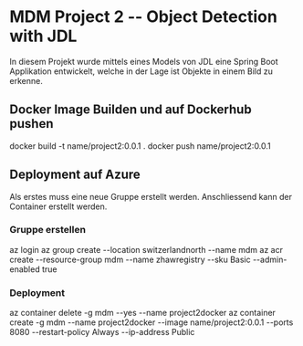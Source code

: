 # MDM Project 2 -- Object Detection with JDL
In diesem Projekt wurde mittels eines Models von JDL eine Spring Boot Applikation entwickelt, welche in der Lage ist Objekte in einem Bild zu erkenne. 

## Docker Image Builden und auf Dockerhub pushen
docker build -t name/project2:0.0.1 .
docker push name/project2:0.0.1

## Deployment auf Azure
Als erstes muss eine neue Gruppe erstellt werden. Anschliessend kann der Container erstellt werden. 

### Gruppe erstellen
az login
az group create --location switzerlandnorth --name mdm
az acr create --resource-group mdm --name zhawregistry --sku Basic --admin-enabled true

### Deployment
az container delete -g mdm --yes --name project2docker 
az container create -g mdm --name project2docker --image name/project2:0.0.1 --ports 8080 --restart-policy Always --ip-address Public